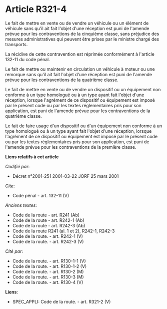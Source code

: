 # Article R321-4

Le fait de mettre en vente ou de vendre un véhicule ou un élément de véhicule sans qu'il ait fait l'objet d'une réception est
puni de l'amende prévue pour les contraventions de la cinquième classe, sans préjudice des mesures administratives qui
peuvent être prises par le ministre chargé des transports. 

La récidive de cette contravention est réprimée conformément à l'article 132-11 du code pénal. 

Le fait de mettre ou maintenir en circulation un véhicule à moteur ou une remorque sans qu'il ait fait l'objet d'une
réception est puni de l'amende prévue pour les contraventions de la quatrième classe. 

Le fait de mettre en vente ou de vendre un dispositif ou un équipement non conforme à un type homologué ou à un type ayant
fait l'objet d'une réception, lorsque l'agrément de ce dispositif ou équipement est imposé par le présent code ou par les
textes réglementaires pris pour son application, est puni de l'amende prévue pour les contraventions de la quatrième classe. 

Le fait de faire usage d'un dispositif ou d'un équipement non conforme à un type homologué ou à un type ayant fait l'objet
d'une réception, lorsque l'agrément de ce dispositif ou équipement est imposé par le présent code ou par les textes
réglementaires pris pour son application, est puni de l'amende prévue pour les contraventions de la première classe.

**Liens relatifs à cet article**

_Codifié par_:

  - Décret n°2001-251 2001-03-22 JORF 25 mars 2001

_Cite_:

  - Code pénal - art. 132-11 (V)

_Anciens textes_:

  - Code de la route - art. R241 (Ab)
  - Code de la route - art. R242-1 (Ab)
  - Code de la route - art. R242-3 (Ab)
  - Code de la route R241 (al. 1 et 2), R242-1, R242-3
  - Code de la route. - art. R242-1 (V)
  - Code de la route. - art. R242-3 (V)

_Cité par_:

  - Code de la route. - art. R130-1-1 (V)
  - Code de la route. - art. R130-1-2 (V)
  - Code de la route. - art. R130-2 (M)
  - Code de la route. - art. R130-3 (M)
  - Code de la route. - art. R130-4 (V)

**Liens**:

  - SPEC_APPLI: Code de la route. - art. R321-2 (V)
